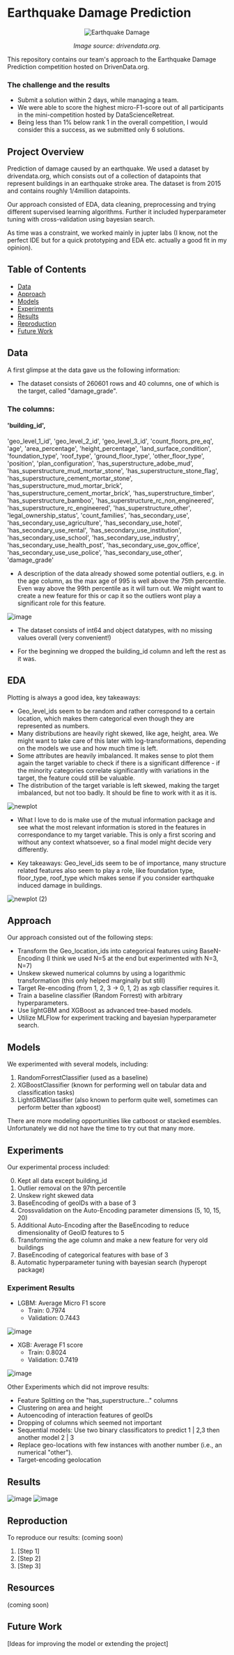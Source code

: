 # Earthquake Damage Prediction
<p align="center"> <img src="https://github.com/user-attachments/assets/f7475789-6abb-4b2f-9ff0-035835c9c0c5" alt="Earthquake Damage"> </p> <p align="center"> <em>Image source: drivendata.org.</em> </p>
This repository contains our team's approach to the Earthquake Damage Prediction competition hosted on DrivenData.org. 

### The challenge and the results

- Submit a solution within 2 days, while managing a team.
- We were able to score the highest micro-F1-score out of all participants in the mini-competition hosted by DataScienceRetreat.
- Being less than 1% below rank 1 in the overall competition, I would consider this a success, as we submitted only 6 solutions.

## Project Overview

Prediction of damage caused by an earthquake.
We used a dataset by drivendata.org, which consists out of a collection of datapoints that represent buildings in an earthquake stroke area.
The dataset is from 2015 and contains roughly 1/4million datapoints.

Our approach consisted of EDA, data cleaning, preprocessing and trying different supervised learning algorithms. Further it included hyperparameter tuning with cross-validation using bayesian search.

As time was a constraint, we worked mainly in jupter labs (I know, not the perfect IDE but for a quick prototyping and EDA etc. actually a good fit in my opinion).


## Table of Contents

- [Data](#data)
- [Approach](#approach)
- [Models](#models)
- [Experiments](#experiments)
- [Results](#results)
- [Reproduction](#reproduction)
- [Future Work](#future-work)


## Data
A first glimpse at the data gave us the following information:

- The dataset consists of 260601 rows and 40 columns, one of which is the target, called "damage_grade".

### The columns:

#### 'building_id', 
'geo_level_1_id', 
'geo_level_2_id', 
'geo_level_3_id',
       'count_floors_pre_eq', 
       'age', 
       'area_percentage', 'height_percentage',
       'land_surface_condition', 'foundation_type', 'roof_type',
       'ground_floor_type', 'other_floor_type', 'position',
       'plan_configuration', 'has_superstructure_adobe_mud',
       'has_superstructure_mud_mortar_stone', 'has_superstructure_stone_flag',
       'has_superstructure_cement_mortar_stone',
       'has_superstructure_mud_mortar_brick',
       'has_superstructure_cement_mortar_brick', 'has_superstructure_timber',
       'has_superstructure_bamboo', 'has_superstructure_rc_non_engineered',
       'has_superstructure_rc_engineered', 'has_superstructure_other',
       'legal_ownership_status', 'count_families', 'has_secondary_use',
       'has_secondary_use_agriculture', 'has_secondary_use_hotel',
       'has_secondary_use_rental', 'has_secondary_use_institution',
       'has_secondary_use_school', 'has_secondary_use_industry',
       'has_secondary_use_health_post', 'has_secondary_use_gov_office',
       'has_secondary_use_use_police', 'has_secondary_use_other',
       'damage_grade'

- A description of the data already showed some potential outliers, e.g. in the age column, as the max age of 995 is well above the 75th percentile. Even way above the 99th percentile as it will turn out. We might want to create a new feature for this or cap it so the outliers wont play a significant role for this feature.
  
![image](https://github.com/user-attachments/assets/ec208ae4-a15b-4c24-ab37-0ca673cd1b9b)

- The dataset consists of int64 and object datatypes, with no missing values overall (very convenient!)

- For the beginning we dropped the building_id column and left the rest as it was.

## EDA

Plotting is always a good idea, key takeaways:

- Geo_level_ids seem to be random and rather correspond to a certain location, which makes them categorical even though they are represented as numbers.
- Many distributions are heavily right skewed, like age, height, area. We might want to take care of this later with log-transformations, depending on the models we use and how much time is left.
- Some attributes are heavily imbalanced. It makes sense to plot them again the target variable to check if there is a significant difference - if the minority categories correlate significantly with variations in the target, the feature could still be valuable.
- The distribution of the target variable is left skewed, making the target imbalanced, but not too badly. It should be fine to work with it as it is.
  
![newplot](https://github.com/user-attachments/assets/62a07560-cf48-40c1-a19d-d8f2c60e0dec)

- What I love to do is make use of the mutual information package and see what the most relevant information is stored in the features in correspondance to my target variable. This is only a first scoring and without any context whatsoever, so a final model might decide very differently.

- Key takeaways: Geo_level_ids seem to be of importance, many structure related features also seem to play a role, like foundation type, floor_type, roof_type which makes sense if you consider earthquake induced damage in buildings.

![newplot (2)](https://github.com/user-attachments/assets/27afd78c-5f07-4e73-be6f-8936458d02bd)


## Approach

Our approach consisted out of the following steps:

- Transform the Geo_location_ids into categorical features using BaseN-Encoding (I think we used N=5 at the end but experimented with N=3, N=7)
- Unskew skewed numerical columns by using a logarithmic transformation (this only helped marginally but still)
- Target Re-encoding (from 1, 2, 3 -> 0, 1, 2) as xgb classifier requires it.
- Train a baseline classifier (Random Forrest) with arbitrary hyperparameters.
- Use lightGBM and XGBoost as advanced tree-based models.
- Utilize MLFlow for experiment tracking and bayesian hyperparameter search.


## Models

We experimented with several models, including:

1. RandomForrestClassifier (used as a baseline)
3. XGBoostClassifier (known for performing well on tabular data and classification tasks)
4. LightGBMClassifier (also known to perform quite well, sometimes can perform better than xgboost)

There are more modeling opportunities like catboost or stacked esembles. Unfortunately we did not have the time to try out that many more.


## Experiments

Our experimental process included:

0. Kept all data except building_id
1. Outlier removal on the 97th percentile
2. Unskew right skewed data
4. BaseEncoding of geoIDs with a base of 3
5. Crossvalidation on the Auto-Encoding parameter dimensions (5, 10, 15, 20)
6. Additional Auto-Encoding after the BaseEncoding to reduce dimensionality of GeoID features to 5
7. Transforming the age column and make a new feature for very old buildings
8. BaseEncoding of categorical features with base of 3
9. Automatic hyperparameter tuning with bayesian search (hyperopt package)

### Experiment Results

- LGBM: Average Micro F1 score
  - Train: 0.7974
  - Validation: 0.7443
 
![image](https://github.com/user-attachments/assets/de47b871-ec0f-464a-a851-d42f4ce8644a)



- XGB: Average F1 score
  - Train: 0.8024
  - Validation: 0.7419

![image](https://github.com/user-attachments/assets/cfb66e84-918c-410c-aa1a-e74eed66e17a)

Other Experiments which did not improve results:
- Feature Splitting on the "has_superstructure..." columns
- Clustering on area and height
- Autoencoding of interaction features of geoIDs
- Dropping of columns which seemed not important
- Sequential models: Use two binary classificators to predict 1 | 2,3 then another model 2 | 3
- Replace geo-locations with few instances with another number (i.e., an numerical "other").
- Target-encoding geolocation 

## Results
![image](https://github.com/user-attachments/assets/d692bf77-cc40-4b4f-9a5f-16734166c145)
![image](https://github.com/user-attachments/assets/0c700040-ab00-47a5-b43c-afc32e38504c)

## Reproduction

To reproduce our results: (coming soon)

1. [Step 1]
2. [Step 2]
3. [Step 3]

## Resources

(coming soon)

## Future Work

[Ideas for improving the model or extending the project]
